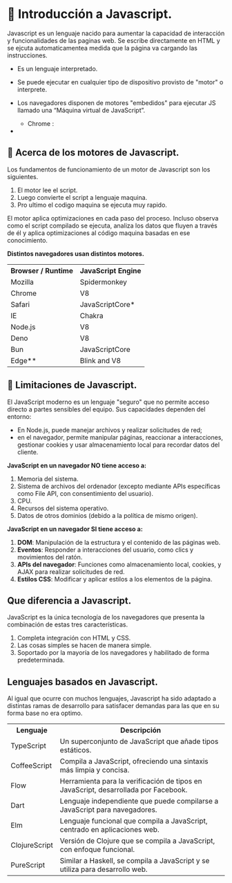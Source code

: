 # :pushpin: Introducción a Javascript.
Javascript es un lenguaje nacido para aumentar la capacidad de interacción y funcionalidades de las paginas web. Se escribe directamente en HTML y se ejcuta automaticamentea medida que la página va cargando las instrucciones.
- Es un lenguaje interpretado.
- Se puede ejecutar en cualquier tipo de dispositivo provisto de "motor" o interprete.
- Los navegadores disponen de motores "embedidos" para ejecutar JS llamado una “Máquina virtual de JavaScript”.
    - Chrome :
     
- 

## :small_blue_diamond: Acerca de los motores de Javascript.
Los fundamentos de funcionamiento de un motor de Javascript son los siguientes.
1. El motor lee el script.
2. Luego convierte el script a lenguaje maquina.
3. Pro ultimo el codigo maquina se ejecuta muy rapido.

El motor aplica optimizaciones en cada paso del proceso. Incluso observa como el script
compilado se ejecuta, analiza los datos que fluyen a través de él y aplica optimizaciones al
código maquina basadas en ese conocimiento.

**Distintos navegadores usan distintos motores.**
<table>
    <tr>
        <th>Browser / Runtime</th>
        <th>JavaScript Engine</th>
    </tr>
    <tr>
        <td>Mozilla</td>
        <td>Spidermonkey</td>
    </tr>
    <tr>
        <td>Chrome</td>
        <td>V8</td>
    </tr>
    <tr>
        <td>Safari</td>
        <td>JavaScriptCore*</td>
    </tr>
    <tr>
        <td>IE</td>
        <td>Chakra</td>
    </tr>
    <tr>
        <td>Node.js</td>
        <td>V8</td>
    </tr>
    <tr>
        <td>Deno</td>
        <td>V8</td>
    </tr>
    <tr>
        <td>Bun</td>
        <td>JavaScriptCore</td>
    </tr>
    <tr>
        <td>Edge**</td>
        <td>Blink and V8</td>
    </tr>
</table>

## :small_blue_diamond: Limitaciones de Javascript.
El JavaScript moderno es un lenguaje "seguro" que no permite acceso directo a partes sensibles del equipo. Sus capacidades dependen del entorno:  
- En Node.js, puede manejar archivos y realizar solicitudes de red; 
- en el navegador, permite manipular páginas, reaccionar a interacciones, gestionar cookies y usar almacenamiento local para recordar datos del cliente.

**JavaScript en un navegador NO tiene acceso a:**
1. Memoria del sistema.
2. Sistema de archivos del ordenador (excepto mediante APIs específicas como File API, con consentimiento del usuario).
3. CPU.
4. Recursos del sistema operativo.
5. Datos de otros dominios (debido a la política de mismo origen).

**JavaScript en un navegador SI tiene acceso a:**

1. **DOM**: Manipulación de la estructura y el contenido de las páginas web.
2. **Eventos**: Responder a interacciones del usuario, como clics y movimientos del ratón.
3. **APIs del navegador**: Funciones como almacenamiento local, cookies, y AJAX para realizar solicitudes de red.
4. **Estilos CSS**: Modificar y aplicar estilos a los elementos de la página.

## Que diferencia a Javascript.
JavaScript es la única tecnología de los navegadores que presenta la combinación de estas tres características.
1. Completa integración con HTML y CSS.
2. Las cosas simples se hacen de manera simple.
3. Soportado por la mayoría de los navegadores y habilitado de forma predeterminada.

## Lenguajes basados en Javascript.
Al igual que ocurre con muchos lenguajes, Javascript ha sido adaptado a distintas ramas de desarrollo para satisfacer demandas para las que en su forma base no era optimo.

<table>
    <tr>
        <th>Lenguaje</th>
        <th>Descripción</th>
    </tr>
    <tr>
        <td>TypeScript</td>
        <td>Un superconjunto de JavaScript que añade tipos estáticos.</td>
    </tr>
    <tr>
        <td>CoffeeScript</td>
        <td>Compila a JavaScript, ofreciendo una sintaxis más limpia y concisa.</td>
    </tr>
    <tr>
        <td>Flow</td>
        <td>Herramienta para la verificación de tipos en JavaScript, desarrollada por Facebook.</td>
    </tr>
    <tr>
        <td>Dart</td>
        <td>Lenguaje independiente que puede compilarse a JavaScript para navegadores.</td>
    </tr>
    <tr>
        <td>Elm</td>
        <td>Lenguaje funcional que compila a JavaScript, centrado en aplicaciones web.</td>
    </tr>
    <tr>
        <td>ClojureScript</td>
        <td>Versión de Clojure que se compila a JavaScript, con enfoque funcional.</td>
    </tr>
    <tr>
        <td>PureScript</td>
        <td>Similar a Haskell, se compila a JavaScript y se utiliza para desarrollo web.</td>
    </tr>
</table>

